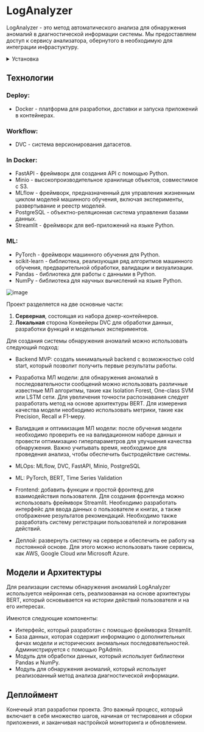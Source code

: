 # LogAnalyzer
LogAnalyzer - это метод автоматического анализа для обнаружения аномалий в диагностической информации системы. Мы предоставляем доступ к сервису анализатора, обернутого в необходимую для интеграции инфрастуктуру.

<details>
<summary>Установка</summary>

### Клонировать репозиторий

```bash
git clone https://github.com/nikiduki/loganalyzer.git
cd loganalyzer
```
### Настроить окружение
```bash
pip install --upgrade pip
python -m pip install --user virtualenv
python -m venv env
source env/bin/activate

pip install -r ./environment/requirements.txt
```
</details>

## Технологии
### Deploy:
 - Docker - платформа для разработки, доставки и запуска приложений в контейнерах.

### Workflow:
 - DVC - система версионирования датасетов.

### In Docker:
 - FastAPI - фреймворк для создания API с помощью Python.
 - Minio - высокопроизводительное хранилище объектов, совместимое с S3.
 - MLflow - фреймворк, предназначенный для управления жизненным циклом моделей машинного обучения, включая эксперименты, развертывание и реестр моделей.
 - PostgreSQL - объектно-реляционная система управления базами данных.
 - Streamlit - фреймворк для веб-приложений на языке Python.

### ML:
 - PyTorch - фреймворк машинного обучения для Python.
 - scikit-learn - библиотека, реализующая ряд алгоритмов машинного обучения, предварительной обработки, валидации и визуализации.
 - Pandas - библиотека для работы с данными в Python.
 - NumPy - библиотека для научных вычислений на языке Python.


![image](https://github.com/nikiduki/loganalyzer/assets/72929274/5a463a42-f878-4974-8613-72121a29f89c)

Проект разделяется на две основные части: 
 1. **Серверная**, состоящая из набора докер-контейнеров.
 2. **Локальная** сторона Конвейеры DVC для обработки данных, разработки функций и модельных экспериментов.

Для создания системы обнаружения аномалий можно использовать следующий подход:

 - Backend MVP: создать минимальный backend с возможностью cold start, который позволит получить первые результаты работы.
   
 - Разработка МЛ модели: для обнаружения аномалий в последовательности сообщений можно использовать различные известные МЛ алгоритмы, такие как Isolation Forest, One-class SVM или LSTM сети. Для увеличения точности распознавания следует разработать метод на основе архитектуры BERT. Для измерения качества модели необходимо использовать метрики, такие как Precision, Recall и F1-меру.
   
 - Валидация и оптимизация МЛ модели: после обучения модели необходимо проверить ее на валидационном наборе данных и провести оптимизацию гиперпараметров для улучшения качества обнаружения. Важно учитывать время, необходимое для проведения анализа, чтобы обеспечить быстродействие системы.
   
 - MLOps: MLflow, DVC, FastAPI, Minio, PostgreSQL
   
 - ML: PyTorch, BERT, Time Series Validation
   
 - Frontend: добавить функции и простой фронтенд для взаимодействия пользователя. Для создания фронтенда можно использовать фреймворк Streamlit. Необходимо разработать интерфейс для ввода данных о пользователе и книгах, а также отображение результатов рекомендаций. Необходимо также разработать систему регистрации пользователей и логирования действий.
   
 - Деплой: развернуть систему на сервере и обеспечить ее работу на постоянной основе. Для этого можно использовать такие сервисы, как AWS, Google Cloud или Microsoft Azure.

## Модели и Архитектуры
Для реализации системы обнаружения аномалий LogAnalyzer используется нейронная сеть, реализованная на основе архитектуры BERT, который основывается на истории действий пользователя и на его интересах.

Имеются следующие компоненты:
 - Интерфейс, который разработан с помощью фреймворка Streamlit.
 - База данных, которая содержит информацию о дополнительных фичах модели и исторических аномальных последовательностей. Администрируется с помощью PgAdmin.
 - Модуль для обработки данных, который использует библиотеки Pandas и NumPy.
 - Модуль для обнаружения аномалий, который использует реализованный метод анализа диагностической информации.


## Деплоймент
Конечный этап разработки проекта. Это важный процесс, который включает в себя множество шагов, начиная от тестирования и сборки приложения, и заканчивая настройкой мониторинга и обновлением.
